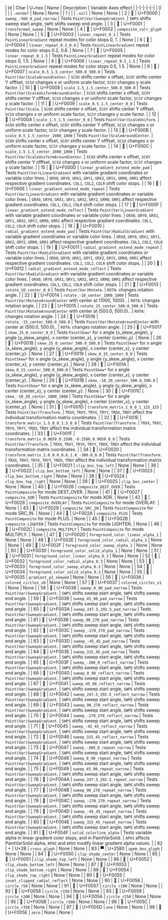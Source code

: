 | Id | Char | U+hex | Name | Description | Variable Axes effect |
|-|-|-|-|-|
| 0 |  |  | `.notdef` | None | None |
| 1 |  |  | `.null` | None | None |
| 2 | 󰀀 | U+F0000 | `sweep_-360_0_pad_narrow` | Tests `Paint(Var)SweepGradient`. | `SWPS` shifts sweep start angle, `SWPE` shifts sweep end angle. |
| 3 | 󰀁 | U+F0001 | `transformed_sweep` | None | None |
| 4 | 󰀂 | U+F0002 | `composite_colr_glyph` | None | None |
| 5 | 󰀃 | U+F0003 | `linear_repeat_0_1` | Tests `PaintLinearGradient` repeat modes for color stops 0, 1. | None |
| 6 | 󰀄 | U+F0004 | `linear_repeat_0.2_0.8` | Tests `PaintLinearGradient` repeat modes for color stops 0.2, 0.8. | None |
| 7 | 󰀅 | U+F0005 | `linear_repeat_0_1.5` | Tests `PaintLinearGradient` repeat modes for color stops 0, 1.5. | None |
| 8 | 󰀆 | U+F0006 | `linear_repeat_0.5_1.5` | Tests `PaintLinearGradient` repeat modes for color stops 0.5, 1.5. | None |
| 9 | 󰀇 | U+F0007 | `scale_0.5_1.5_center_500.0_500.0` | Tests `Paint(Var)ScaleAroundCenter`. | `SCOX` shifts center x offset, `SCOY` shifts center Y offfset, `SCSX` changes x or uniform scale factor, `SCSY` changes y scale factor. |
| 10 | 󰀈 | U+F0008 | `scale_1.5_1.5_center_500.0_500.0` | Tests `Paint(Var)ScaleUniformAroundCenter`. | `SCOX` shifts center x offset, `SCOY` shifts center Y offfset, `SCSX` changes x or uniform scale factor, `SCSY` changes y scale factor. |
| 11 | 󰀉 | U+F0009 | `scale_0.5_1.5_center_0_0` | Tests `Paint(Var)Scale`. | `SCOX` shifts center x offset, `SCOY` shifts center Y offfset, `SCSX` changes x or uniform scale factor, `SCSY` changes y scale factor. |
| 12 | 󰀊 | U+F000A | `scale_1.5_1.5_center_0_0` | Tests `Paint(Var)ScaleUniform`. | `SCOX` shifts center x offset, `SCOY` shifts center Y offfset, `SCSX` changes x or uniform scale factor, `SCSY` changes y scale factor. |
| 13 | 󰀋 | U+F000B | `scale_0.5_1.5_center_1000_1000` | Tests `Paint(Var)ScaleAroundCenter`. | `SCOX` shifts center x offset, `SCOY` shifts center Y offfset, `SCSX` changes x or uniform scale factor, `SCSY` changes y scale factor. |
| 14 | 󰀌 | U+F000C | `scale_1.5_1.5_center_1000_1000` | Tests `Paint(Var)ScaleUniformAroundCenter`. | `SCOX` shifts center x offset, `SCOY` shifts center Y offfset, `SCSX` changes x or uniform scale factor, `SCSY` changes y scale factor. |
| 15 | 󰀍 | U+F000D | `linear_gradient_extend_mode_pad` | Tests `Paint(Var)LinearGradient` with variable gradient coordinates or variable color lines. | `GRX0`, `GRY0`, `GRX1`, `GRY1`, `GRX2`, `GRY2`, `GRR0`, `GRR1` affect respective gradient coordinates. `COL1`, `COL2`, `COLR` shift color stops. |
| 16 | 󰀎 | U+F000E | `linear_gradient_extend_mode_repeat` | Tests `Paint(Var)LinearGradient` with variable gradient coordinates or variable color lines. | `GRX0`, `GRY0`, `GRX1`, `GRY1`, `GRX2`, `GRY2`, `GRR0`, `GRR1` affect respective gradient coordinates. `COL1`, `COL2`, `COLR` shift color stops. |
| 17 | 󰀏 | U+F000F | `linear_gradient_extend_mode_reflect` | Tests `Paint(Var)LinearGradient` with variable gradient coordinates or variable color lines. | `GRX0`, `GRY0`, `GRX1`, `GRY1`, `GRX2`, `GRY2`, `GRR0`, `GRR1` affect respective gradient coordinates. `COL1`, `COL2`, `COLR` shift color stops. |
| 18 | 󰀐 | U+F0010 | `radial_gradient_extend_mode_pad` | Tests `Paint(Var)RadialGradient` with variable gradient coordinates or variable color lines. | `GRX0`, `GRY0`, `GRX1`, `GRY1`, `GRX2`, `GRY2`, `GRR0`, `GRR1` affect respective gradient coordinates. `COL1`, `COL2`, `COLR` shift color stops. |
| 19 | 󰀑 | U+F0011 | `radial_gradient_extend_mode_repeat` | Tests `Paint(Var)RadialGradient` with variable gradient coordinates or variable color lines. | `GRX0`, `GRY0`, `GRX1`, `GRY1`, `GRX2`, `GRY2`, `GRR0`, `GRR1` affect respective gradient coordinates. `COL1`, `COL2`, `COLR` shift color stops. |
| 20 | 󰀒 | U+F0012 | `radial_gradient_extend_mode_reflect` | Tests `Paint(Var)RadialGradient` with variable gradient coordinates or variable color lines. | `GRX0`, `GRY0`, `GRX1`, `GRY1`, `GRX2`, `GRY2`, `GRR0`, `GRR1` affect respective gradient coordinates. `COL1`, `COL2`, `COLR` shift color stops. |
| 21 | 󰀓 | U+F0013 | `rotate_10_center_0_0` | Tests `Paint(Var)Rotate`. | `ROTA`: changes rotation angle. |
| 22 | 󰀔 | U+F0014 | `rotate_-10_center_1000_1000` | Tests `Paint(Var)RotateAroundCenter` with center at (1000, 1000).. | `ROTA`: changes rotation angle. |
| 23 | 󰀕 | U+F0015 | `rotate_25_center_500.0_500.0` | Tests `Paint(Var)RotateAroundCenter` with center at (500.0, 500.0).. | `ROTA`: changes rotation angle. |
| 24 | 󰀖 | U+F0016 | `rotate_-15_center_500.0_500.0` | Tests `Paint(Var)RotateAroundCenter` with center at (500.0, 500.0).. | `ROTA`: changes rotation angle. |
| 25 | 󰀗 | U+F0017 | `skew_25_0_center_0_0` | Tests `PaintSkew*` for x angle {x_skew_angle}, y angle {y_skew_angle}, x center {center_x}, y center {center_y}. | None |
| 26 | 󰀘 | U+F0018 | `skew_25_0_center_500.0_500.0` | Tests `PaintSkew*` for x angle {x_skew_angle}, y angle {y_skew_angle}, x center {center_x}, y center {center_y}. | None |
| 27 | 󰀙 | U+F0019 | `skew_0_15_center_0_0` | Tests `PaintSkew*` for x angle {x_skew_angle}, y angle {y_skew_angle}, x center {center_x}, y center {center_y}. | None |
| 28 | 󰀚 | U+F001A | `skew_0_15_center_500.0_500.0` | Tests `PaintSkew*` for x angle {x_skew_angle}, y angle {y_skew_angle}, x center {center_x}, y center {center_y}. | None |
| 29 | 󰀛 | U+F001B | `skew_-10_20_center_500.0_500.0` | Tests `PaintSkew*` for x angle {x_skew_angle}, y angle {y_skew_angle}, x center {center_x}, y center {center_y}. | None |
| 30 | 󰀜 | U+F001C | `skew_-10_20_center_1000_1000` | Tests `PaintSkew*` for x angle {x_skew_angle}, y angle {y_skew_angle}, x center {center_x}, y center {center_y}. | None |
| 31 | 󰀝 | U+F001D | `transform_matrix_1_0_0_1_125_125` | Tests `Paint(Var)Transform`. | `TRXX`, `TRXY`, `TRYX`, `TRYY`, `TRDX`, `TRDY` affect the individual transformation matrix coordinates. |
| 32 | 󰀞 | U+F001E | `transform_matrix_1.5_0_0_1.5_0_0` | Tests `Paint(Var)Transform`. | `TRXX`, `TRXY`, `TRYX`, `TRYY`, `TRDX`, `TRDY` affect the individual transformation matrix coordinates. |
| 33 | 󰀟 | U+F001F | `transform_matrix_0.9659_0.2588_-0.2588_0.9659_0_0` | Tests `Paint(Var)Transform`. | `TRXX`, `TRXY`, `TRYX`, `TRYY`, `TRDX`, `TRDY` affect the individual transformation matrix coordinates. |
| 34 | 󰀠 | U+F0020 | `transform_matrix_1.0_0.0_0.6_1.0_-300.0_0.0` | Tests `Paint(Var)Transform`. | `TRXX`, `TRXY`, `TRYX`, `TRYY`, `TRDX`, `TRDY` affect the individual transformation matrix coordinates. |
| 35 | 󰀡 | U+F0021 | `clip_box_top_left` | None | None |
| 36 | 󰀢 | U+F0022 | `clip_box_bottom_left` | None | None |
| 37 | 󰀣 | U+F0023 | `clip_box_bottom_right` | None | None |
| 38 | 󰀤 | U+F0024 | `clip_box_top_right` | None | None |
| 39 | 󰀥 | U+F0025 | `clip_box_center` | None | None |
| 40 | 󰀦 | U+F0026 | `composite_DEST_OVER` | Tests `PaintComposite` for mode DEST_OVER. | None |
| 41 | 󰀧 | U+F0027 | `composite_XOR` | Tests `PaintComposite` for mode XOR. | None |
| 42 | 󰀨 | U+F0028 | `composite_OVERLAY` | Tests `PaintComposite` for mode OVERLAY. | None |
| 43 | 󰀩 | U+F0029 | `composite_SRC_IN` | Tests `PaintComposite` for mode SRC_IN. | None |
| 44 | 󰀪 | U+F002A | `composite_PLUS` | Tests `PaintComposite` for mode PLUS. | None |
| 45 | 󰀫 | U+F002B | `composite_LIGHTEN` | Tests `PaintComposite` for mode LIGHTEN. | None |
| 46 | 󰀬 | U+F002C | `composite_MULTIPLY` | Tests `PaintComposite` for mode MULTIPLY. | None |
| 47 | 󰀭 | U+F002D | `foreground_color_linear_alpha_1` | None | None |
| 48 | 󰀮 | U+F002E | `foreground_color_radial_alpha_1` | None | None |
| 49 | 󰀯 | U+F002F | `foreground_color_sweep_alpha_1` | None | None |
| 50 | 󰀰 | U+F0030 | `foreground_color_solid_alpha_1` | None | None |
| 51 | 󰀱 | U+F0031 | `foreground_color_linear_alpha_0.3` | None | None |
| 52 | 󰀲 | U+F0032 | `foreground_color_radial_alpha_0.3` | None | None |
| 53 | 󰀳 | U+F0033 | `foreground_color_sweep_alpha_0.3` | None | None |
| 54 | 󰀴 | U+F0034 | `foreground_color_solid_alpha_0.3` | None | None |
| 55 | 󰀵 | U+F0035 | `gradient_p2_skewed` | None | None |
| 56 | 󰀶 | U+F0036 | `colored_circles_v0` | None | None |
| 57 | 󰀷 | U+F0037 | `colored_circles_v1` | None | None |
| 58 | 󰀸 | U+F0038 | `sweep_0_90_pad_narrow` | Tests `Paint(Var)SweepGradient`. | `SWPS` shifts sweep start angle, `SWPE` shifts sweep end angle. |
| 59 | 󰀹 | U+F0039 | `sweep_45_90_pad_narrow` | Tests `Paint(Var)SweepGradient`. | `SWPS` shifts sweep start angle, `SWPE` shifts sweep end angle. |
| 60 | 󰀺 | U+F003A | `sweep_247.5_292.5_pad_narrow` | Tests `Paint(Var)SweepGradient`. | `SWPS` shifts sweep start angle, `SWPE` shifts sweep end angle. |
| 61 | 󰀻 | U+F003B | `sweep_90_270_pad_narrow` | Tests `Paint(Var)SweepGradient`. | `SWPS` shifts sweep start angle, `SWPE` shifts sweep end angle. |
| 62 | 󰀼 | U+F003C | `sweep_-270_270_pad_narrow` | Tests `Paint(Var)SweepGradient`. | `SWPS` shifts sweep start angle, `SWPE` shifts sweep end angle. |
| 63 | 󰀽 | U+F003D | `sweep_-45_45_pad_narrow` | Tests `Paint(Var)SweepGradient`. | `SWPS` shifts sweep start angle, `SWPE` shifts sweep end angle. |
| 64 | 󰀾 | U+F003E | `sweep_315_45_pad_narrow` | Tests `Paint(Var)SweepGradient`. | `SWPS` shifts sweep start angle, `SWPE` shifts sweep end angle. |
| 65 | 󰀿 | U+F003F | `sweep_-360_0_reflect_narrow` | Tests `Paint(Var)SweepGradient`. | `SWPS` shifts sweep start angle, `SWPE` shifts sweep end angle. |
| 66 | 󰁀 | U+F0040 | `sweep_0_90_reflect_narrow` | Tests `Paint(Var)SweepGradient`. | `SWPS` shifts sweep start angle, `SWPE` shifts sweep end angle. |
| 67 | 󰁁 | U+F0041 | `sweep_45_90_reflect_narrow` | Tests `Paint(Var)SweepGradient`. | `SWPS` shifts sweep start angle, `SWPE` shifts sweep end angle. |
| 68 | 󰁂 | U+F0042 | `sweep_247.5_292.5_reflect_narrow` | Tests `Paint(Var)SweepGradient`. | `SWPS` shifts sweep start angle, `SWPE` shifts sweep end angle. |
| 69 | 󰁃 | U+F0043 | `sweep_90_270_reflect_narrow` | Tests `Paint(Var)SweepGradient`. | `SWPS` shifts sweep start angle, `SWPE` shifts sweep end angle. |
| 70 | 󰁄 | U+F0044 | `sweep_-270_270_reflect_narrow` | Tests `Paint(Var)SweepGradient`. | `SWPS` shifts sweep start angle, `SWPE` shifts sweep end angle. |
| 71 | 󰁅 | U+F0045 | `sweep_-45_45_reflect_narrow` | Tests `Paint(Var)SweepGradient`. | `SWPS` shifts sweep start angle, `SWPE` shifts sweep end angle. |
| 72 | 󰁆 | U+F0046 | `sweep_315_45_reflect_narrow` | Tests `Paint(Var)SweepGradient`. | `SWPS` shifts sweep start angle, `SWPE` shifts sweep end angle. |
| 73 | 󰁇 | U+F0047 | `sweep_-360_0_repeat_narrow` | Tests `Paint(Var)SweepGradient`. | `SWPS` shifts sweep start angle, `SWPE` shifts sweep end angle. |
| 74 | 󰁈 | U+F0048 | `sweep_0_90_repeat_narrow` | Tests `Paint(Var)SweepGradient`. | `SWPS` shifts sweep start angle, `SWPE` shifts sweep end angle. |
| 75 | 󰁉 | U+F0049 | `sweep_45_90_repeat_narrow` | Tests `Paint(Var)SweepGradient`. | `SWPS` shifts sweep start angle, `SWPE` shifts sweep end angle. |
| 76 | 󰁊 | U+F004A | `sweep_247.5_292.5_repeat_narrow` | Tests `Paint(Var)SweepGradient`. | `SWPS` shifts sweep start angle, `SWPE` shifts sweep end angle. |
| 77 | 󰁋 | U+F004B | `sweep_90_270_repeat_narrow` | Tests `Paint(Var)SweepGradient`. | `SWPS` shifts sweep start angle, `SWPE` shifts sweep end angle. |
| 78 | 󰁌 | U+F004C | `sweep_-270_270_repeat_narrow` | Tests `Paint(Var)SweepGradient`. | `SWPS` shifts sweep start angle, `SWPE` shifts sweep end angle. |
| 79 | 󰁍 | U+F004D | `sweep_-45_45_repeat_narrow` | Tests `Paint(Var)SweepGradient`. | `SWPS` shifts sweep start angle, `SWPE` shifts sweep end angle. |
| 80 | 󰁎 | U+F004E | `sweep_315_45_repeat_narrow` | Tests `Paint(Var)SweepGradient`. | `SWPS` shifts sweep start angle, `SWPE` shifts sweep end angle. |
| 81 | 󰁏 | U+F004F | `solid_colorline_alpha` | Tests variable alpha in linear gradient color stops, and in PaintVarSolid. | `APH1` affects PaintVarSolid alpha, `APH2` and `APH3` modify linear gradient alpha values. |
| 82 | + | U+2B | `cross_glyph` | None | None |
| 83 | ▀ | U+2580 | `upem_box_glyph` | None | None |
| 84 | 󰁐 | U+F0050 | `clip_shade_center` | None | None |
| 85 | 󰁑 | U+F0051 | `clip_shade_top_left` | None | None |
| 86 | 󰁒 | U+F0052 | `clip_shade_bottom_left` | None | None |
| 87 | 󰁓 | U+F0053 | `clip_shade_bottom_right` | None | None |
| 88 | 󰁔 | U+F0054 | `clip_shade_top_right` | None | None |
| 89 | 󰁕 | U+F0055 | `inset_clipped_radial_reflect` | None | None |
| 90 | 󰁖 | U+F0056 | `circle_r50` | None | None |
| 91 | 󰁗 | U+F0057 | `circle_r100` | None | None |
| 92 | 󰁘 | U+F0058 | `circle_r150` | None | None |
| 93 | 󰁙 | U+F0059 | `circle_r200` | None | None |
| 94 | 󰁚 | U+F005A | `circle_r250` | None | None |
| 95 | 󰁛 | U+F005B | `circle_r300` | None | None |
| 96 | 󰁜 | U+F005C | `circle_r350` | None | None |
| 97 | 󰁝 | U+F005D | `one` | None | None |
| 98 | 󰁞 | U+F005E | `zero` | None | None |
